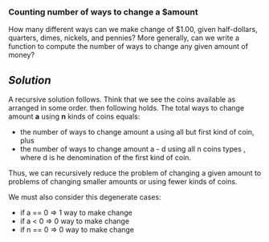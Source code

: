 ### Counting number of ways to change a $amount

How many different ways can we make change of $1.00, given half-dollars, quarters, dimes, nickels, and pennies? More generally, can we write a function to compute the number of ways to change any given amount of money?

## *Solution*

A recursive solution follows. Think that we see the coins available as arranged in some order. then following holds. The total ways to change amount **a** using **n** kinds of coins equals:
 
- the number of ways to change amount a using all but first kind of coin, plus
- the number of ways to change amount a - d using all n coins types , where d is he denomination of the first  kind of coin.

Thus, we can recursively reduce the problem of changing a given amount to problems of changing smaller amounts or using fewer kinds of coins.

We must also consider this degenerate cases:

- if a == 0 => 1 way to make change
- if a < 0 => 0 way to make change
- if n == 0 => 0 way to make  change